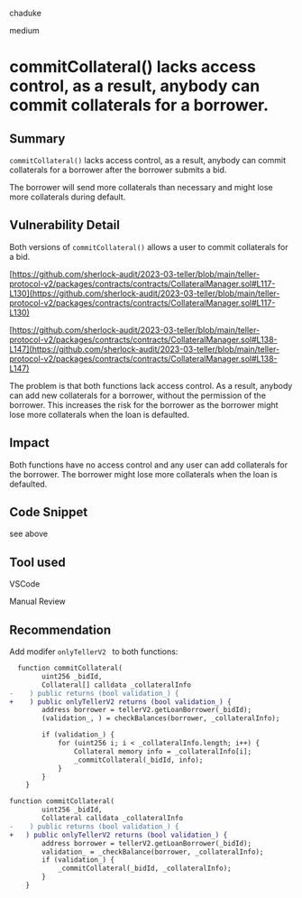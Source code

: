 chaduke

medium

# commitCollateral() lacks access control, as a result, anybody can commit collaterals for a borrower.

## Summary
``commitCollateral()`` lacks access control, as a result, anybody can commit collaterals for a borrower after the borrower submits a bid. 

The borrower will send more collaterals than necessary and might lose more collaterals during default. 

## Vulnerability Detail

Both versions of ``commitCollateral()`` allows a user to commit collaterals for a bid. 

[https://github.com/sherlock-audit/2023-03-teller/blob/main/teller-protocol-v2/packages/contracts/contracts/CollateralManager.sol#L117-L130](https://github.com/sherlock-audit/2023-03-teller/blob/main/teller-protocol-v2/packages/contracts/contracts/CollateralManager.sol#L117-L130)

[https://github.com/sherlock-audit/2023-03-teller/blob/main/teller-protocol-v2/packages/contracts/contracts/CollateralManager.sol#L138-L147](https://github.com/sherlock-audit/2023-03-teller/blob/main/teller-protocol-v2/packages/contracts/contracts/CollateralManager.sol#L138-L147)

The problem is that both functions lack access control. As a result, anybody can add new collaterals for a borrower, without the permission of the borrower.  This increases the risk for the borrower as the borrower might lose more collaterals when the loan is defaulted. 


## Impact
Both functions have no access control and any user can add collaterals for the borrower. The borrower might lose more collaterals when the loan is defaulted. 

## Code Snippet
see above

## Tool used
VSCode

Manual Review

## Recommendation
Add modifer ``onlyTellerV2 `` to both functions:

```diff
  function commitCollateral(
        uint256 _bidId,
        Collateral[] calldata _collateralInfo
-    ) public returns (bool validation_) {
+    ) public onlyTellerV2 returns (bool validation_) {
        address borrower = tellerV2.getLoanBorrower(_bidId);
        (validation_, ) = checkBalances(borrower, _collateralInfo);

        if (validation_) {
            for (uint256 i; i < _collateralInfo.length; i++) {
                Collateral memory info = _collateralInfo[i];
                _commitCollateral(_bidId, info);
            }
        }
    }

function commitCollateral(
        uint256 _bidId,
        Collateral calldata _collateralInfo
-    ) public returns (bool validation_) {
+   ) public onlyTellerV2 returns (bool validation_) {
        address borrower = tellerV2.getLoanBorrower(_bidId);
        validation_ = _checkBalance(borrower, _collateralInfo);
        if (validation_) {
            _commitCollateral(_bidId, _collateralInfo);
        }
    }

```
